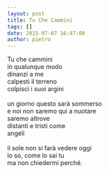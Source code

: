 ```yaml
---
layout: post
title: Tu Che Cammini
tags: []
date: 2015-07-07 16:47:00
author: pietro
---
```

Tu che cammini<br/>in qualunque modo<br/>dinanzi a me<br/>calpesti il terreno<br/>colpisci i suoi argini<br/><br/>un giorno questo sarà sommerso<br/>e noi non saremo qui a nuotare<br/>saremo altrove<br/>distanti e tristi come<br/>angeli<br/><br/>il sole non si farà vedere oggi<br/>lo so, come lo sai tu<br/>ma non chiedermi perché.
